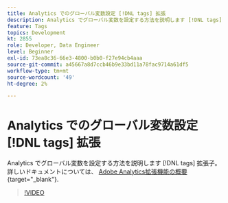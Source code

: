 ```yaml
---
title: Analytics でのグローバル変数設定 [!DNL tags] 拡張
description: Analytics でグローバル変数を設定する方法を説明します [!DNL tags] 拡張子。
feature: Tags
topics: Development
kt: 2855
role: Developer, Data Engineer
level: Beginner
exl-id: 73ea8c36-66e3-4800-b0b0-f27e94cb4aaa
source-git-commit: a45667a8d7ccb46b9e33bd11a78fac9714a61df5
workflow-type: tm+mt
source-wordcount: '49'
ht-degree: 2%

---
```


# Analytics でのグローバル変数設定 [!DNL tags] 拡張

Analytics でグローバル変数を設定する方法を説明します [!DNL tags] 拡張子。 詳しいドキュメントについては、 [Adobe Analytics拡張機能の概要](https://experienceleague.adobe.com/docs/experience-platform/tags/extensions/client/analytics/overview.html?lang=ja){target="_blank"}.

>[!VIDEO](https://video.tv.adobe.com/v/27181/?quality=12&learn=on)
